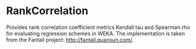# RankCorrelation
Provides rank correlation coefficient metrics Kendall tau and Spearman rho  for evaluating regression schemes in WEKA. The implementation is taken from the Fantail project: http://fantail.quansun.com/.

